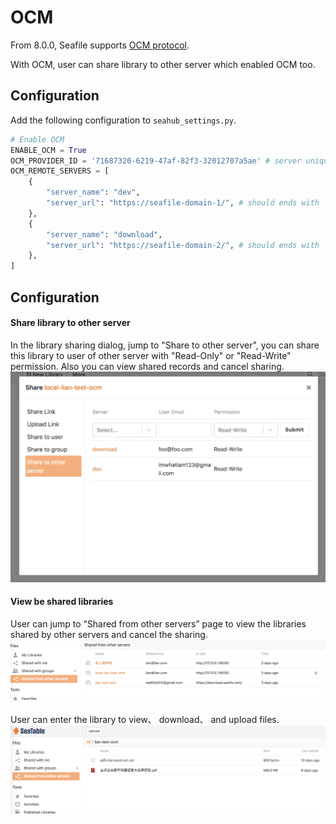 # OCM

From 8.0.0, Seafile supports [OCM protocol](https://rawgit.com/GEANT/OCM-API/v1/docs.html). 

With OCM, user can share library to other server which enabled OCM too.

## Configuration

Add the following configuration to `seahub_settings.py`.

```python
# Enable OCM
ENABLE_OCM = True
OCM_PROVIDER_ID = '71687320-6219-47af-82f3-32012707a5ae' # server unique id
OCM_REMOTE_SERVERS = [
    {
        "server_name": "dev",
        "server_url": "https://seafile-domain-1/", # should ends with '/'
    },
    {
        "server_name": "download",
        "server_url": "https://seafile-domain-2/", # should ends with '/'
    },
]
```

## Configuration

#### Share library to other server

In the library sharing dialog, jump to "Share to other server", you can share this library to user of other server with "Read-Only" or "Read-Write" permission. Also you can view shared records and cancel sharing.
![ocm-share-to-other-server](../images/ocm-share-to-other-server.png)

#### View be shared libraries

User can jump to “Shared from other servers” page to view the libraries shared by other servers and cancel the sharing.
![ocm-list-be-shared-libraries](../images/ocm-list-be-shared-libraries.png)

User can enter the library to view、 download、 and upload files.
![ocm-view-download-upload-files-in-library](../images/ocm-view-download-upload-files-in-library.png)
